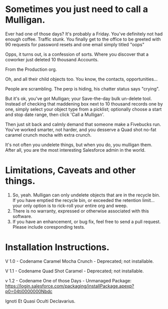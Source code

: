 Sometimes you just need to call a Mulligan. 
========

Ever had one of those days? It's probably a Friday. You've definitely not had enough coffee. Traffic stunk.
You finally get to the office to be greeted with 90 requests for password resets and one email simply titled "oops"

Opps, it turns out, is a confession of sorts. Where you discover that a coworker just deleted 10 thousand Accounts. 

From the Production org. 

Oh, and all their child objects too. You know, the contacts, opportunities...

People are scrambling. The perp is hiding, his chatter status says "crying". 

But it's ok, you've got Mulligan; your Save-the-day bulk un-delete tool. Instead of checking that maddening
box next to 10 thousand records one by one, simply select your object type from a picklist; optionally 
choose a start and stop date range, then click 'Call a Mulligan'. 

Then just sit back and calmly demand that someone make a Fivebucks run. 
You've worked smarter, not harder, and you desserve a Quad shot no-fat caramel crunch mocha with extra crunch.

It's not often you undelete things, but when you do, you mulligan them. After all, you are the most interesting 
Salesforce admin in the world.

Limitations, Caveats and other things.
========

1. So, yeah. Mulligan can only undelete objects that are in the recycle bin. If you have emptied the recycle bin, or exceeded the retention limit... your only option is to rick-roll your entire org and weep.
2. There is no warranty, expressed or otherwise associated with this software.
3. If you have an enhancement, or bug fix, feel free to send a pull request. Please include coresponding tests.

Installation Instructions.
========

V 1.0 - Codename Caramel Mocha Crunch - Deprecated; not installable.

V 1.1 - Codename Quad Shot Caramel - Deprecated; not installable.

v 1.2 - Codename One of those Days - Unmanaged Package: https://login.salesforce.com/packaging/installPackage.apexp?p0=04ti0000000Nbdc

Ignoti Et Quasi Oculti Declavarius. 
